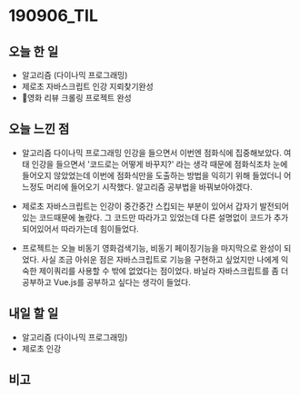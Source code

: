 # 190906_TIL
## 오늘 한 일
- 알고리즘 (다이나믹 프로그래밍)
- 제로초 자바스크립트 인강 지뢰찾기완성
- 영화 리뷰 크롤링 프로젝트 완성
##

## 오늘 느낀 점
- 알고리즘 다이나믹 프로그래밍 인강을 들으면서 이번엔 점화식에 집중해보았다. 여태 인강을 들으면서 '코드로는 어떻게 바꾸지?' 라는 생각 때문에 점화식조차 눈에 들어오지 않았었는데 이번에 점화식만을 도출하는 방법을 익히기 위해 들었더니 어느정도 머리에 들어오기 시작했다. 알고리즘 공부법을 바꿔보아야겠다.

- 제로초 자바스크립트는 인강이 중간중간 스킵되는 부분이 있어서 갑자기 발전되어있는 코드때문에 놀랐다. 그 코드만 따라가고 있었는데 다른 설명없이 코드가 추가되어있어서 따라가는데 힘이들었다.

- 프로젝트는 오늘 비동기 영화검색기능, 비동기 페이징기능을 마지막으로 완성이 되었다. 사실 조금 아쉬운 점은 자바스크립트로 기능을 구현하고 싶었지만 나에게 익숙한 제이쿼리를 사용할 수 밖에 없었다는 점이었다. 바닐라 자바스크립트를 좀 더 공부하고 Vue.js를 공부하고 싶다는 생각이 들었다.

## 내일 할 일

- 알고리즘  (다이나믹 프로그래밍)
- 제로초 인강 
##

## 비고